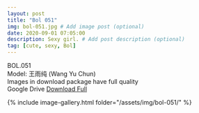 ```yaml
---
layout: post
title: "Bol 051"
img: bol-051.jpg # Add image post (optional)
date: 2020-09-01 07:05:00
description: Sexy girl. # Add post description (optional)
tag: [cute, sexy, Bol]
---
```

BOL.051  
Model: 王雨纯 (Wang Yu Chun)                                                    
Images in download package have full quality                    
Google Drive [Download Full](http://gestyy.com/eey2ET)

{% include image-gallery.html folder="/assets/img/bol-051/" %}
